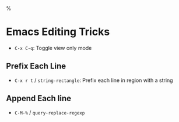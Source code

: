 %

# Emacs Editing Tricks

- `C-x C-q`: Toggle view only mode

## Prefix Each Line

- `C-x r t` / `string-rectangle`: Prefix each line in region with a string

## Append Each line

- `C-M-%` / `query-replace-regexp`
